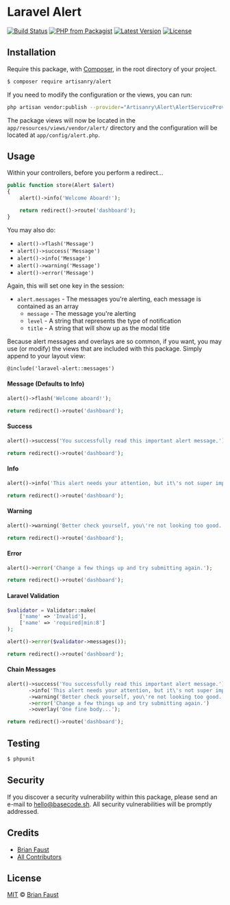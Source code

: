 # Laravel Alert

[![Build Status](https://img.shields.io/travis/artisanry/Alert/master.svg?style=flat-square)](https://travis-ci.org/artisanry/Alert)
[![PHP from Packagist](https://img.shields.io/packagist/php-v/artisanry/alert.svg?style=flat-square)]()
[![Latest Version](https://img.shields.io/github/release/artisanry/Alert.svg?style=flat-square)](https://github.com/artisanry/Alert/releases)
[![License](https://img.shields.io/packagist/l/artisanry/Alert.svg?style=flat-square)](https://packagist.org/packages/artisanry/Alert)

## Installation

Require this package, with [Composer](https://getcomposer.org/), in the root directory of your project.

``` bash
$ composer require artisanry/alert
```

If you need to modify the configuration or the views, you can run:

```bash
php artisan vendor:publish --provider="Artisanry\Alert\AlertServiceProvider"
```

The package views will now be located in the `app/resources/views/vendor/alert/` directory and the configuration will be located at `app/config/alert.php`.

## Usage

Within your controllers, before you perform a redirect...

``` php
public function store(Alert $alert)
{
    alert()->info('Welcome Aboard!');

    return redirect()->route('dashboard');
}
```

You may also do:

- `alert()->flash('Message')`
- `alert()->success('Message')`
- `alert()->info('Message')`
- `alert()->warning('Message')`
- `alert()->error('Message')`

Again, this will set one key in the session:

- `alert.messages` - The messages you're alerting, each message is contained as an array
    - `message` - The message you're alerting
    - `level`   - A string that represents the type of notification
    - `title`   - A string that will show up as the modal title

Because alert messages and overlays are so common, if you want, you may use (or modify) the views that are included with this package. Simply append to your layout view:

```html
@include('laravel-alert::messages')
```

#### Message (Defaults to Info)
``` php
alert()->flash('Welcome aboard!');

return redirect()->route('dashboard');
```

#### Success
``` php
alert()->success('You successfully read this important alert message.');

return redirect()->route('dashboard');
```

#### Info

``` php
alert()->info('This alert needs your attention, but it\'s not super important.');

return redirect()->route('dashboard');
```

#### Warning
``` php
alert()->warning('Better check yourself, you\'re not looking too good.');

return redirect()->route('dashboard');
```

#### Error

``` php
alert()->error('Change a few things up and try submitting again.');

return redirect()->route('dashboard');
```

#### Laravel Validation
``` php
$validator = Validator::make(
    ['name' => 'Invalid'],
    ['name' => 'required|min:8']
);

alert()->error($validator->messages());

return redirect()->route('dashboard');
```

#### Chain Messages

``` php
alert()->success('You successfully read this important alert message.')
       ->info('This alert needs your attention, but it\'s not super important.')
       ->warning('Better check yourself, you\'re not looking too good.')
       ->error('Change a few things up and try submitting again.')
       ->overlay('One fine body...');

return redirect()->route('dashboard');
```

## Testing

``` bash
$ phpunit
```

## Security

If you discover a security vulnerability within this package, please send an e-mail to hello@basecode.sh. All security vulnerabilities will be promptly addressed.

## Credits

- [Brian Faust](https://github.com/faustbrian)
- [All Contributors](../../contributors)

## License

[MIT](LICENSE) © [Brian Faust](https://basecode.sh)
